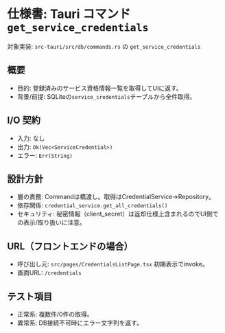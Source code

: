 # 仕様書: Tauri コマンド `get_service_credentials`

対象実装: `src-tauri/src/db/commands.rs` の `get_service_credentials`

## 概要

- 目的: 登録済みのサービス資格情報一覧を取得してUIに返す。
- 背景/前提: SQLiteの`service_credentials`テーブルから全件取得。

## I/O 契約

- 入力: なし
- 出力: `Ok(Vec<ServiceCredential>)`
- エラー: `Err(String)`

## 設計方針

- 層の責務: Commandは橋渡し。取得はCredentialService→Repository。
- 依存関係: `credential_service.get_all_credentials()`
- セキュリティ: 秘密情報（client_secret）は返却仕様上含まれるのでUI側での表示/取り扱いに注意。

## URL（フロントエンドの場合）

- 呼び出し元: `src/pages/CredentialsListPage.tsx` 初期表示でinvoke。
- 画面URL: `/credentials`

## テスト項目

- 正常系: 複数件/0件の取得。
- 異常系: DB接続不可時にエラー文字列を返す。

 
